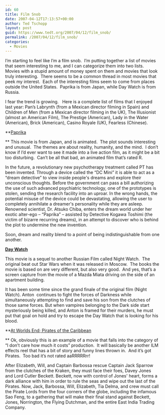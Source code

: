 ```yaml
---
id: 60
title: Film Snob
date: 2007-04-12T17:13:57+00:00
author: Ted Tschopp
layout: post
guid: https://www.tedt.org/2007/04/12/film_snob/
permalink: /2007/04/12/film_snob/
categories:
  - Movies
---
```

I’m starting to feel like I’m a film snob.  I’m putting together a list of movies that seem interesting to me, and I can categorize them into two lists.  Movies with a stupid amount of money spent on them and movies that look truly interesting.  There seems to be a common thread in most movies that peek my interest.  Each of the interesting films seem to come from places outside the United States.  Paprika is from Japan, while Day Watch is from Russia.

I fear the trend is growing.   Here is a complete list of films that I enjoyed last year: Pan’s Labrynth (from a Mexican director filming in Spain) and Children of Men (from a Mexican director filming in the UK), The Illusionist (almost an American Film), The Prestige (American), Lady in the Water (American), Brick (American), Casino Royale (UK), Fearless (Chinese).

**[Paprika](http://www.sonypictures.com/homevideo/paprika/index.html)
  
** This movie is from Japan, and is animated.  The plot sounds interesting and unusual.  The themes are about reality, humanity, and the mind.  I don’t know if I’d ever want to see it made into a live action film, as it might be a bit too disturbing.  Can’t be all that bad, an animated film that’s rated R.

In the future, a revolutionary new psychotherapy treatment called PT has been invented. Through a device called the &#8220;DC Mini&#8221; it is able to act as a &#8220;dream detective&#8221; to view inside people's dreams and explore their unconscious thoughts. Before the government can pass a bill authorizing the use of such advanced psychiatric technology, one of the prototypes is stolen, sending the research facility into an uproar. In the wrong hands, the potential misuse of the device could be devastating, allowing the user to completely annihilate a dreamer's personality while they are asleep. Renowned scientist, Dr. Atsuko Chiba, enters the dream world under her exotic alter-ego &#8211; &#8220;Paprika&#8221; &#8211; assisted by Detective Kogawa Toshimi (the victim of bizarre recurring dreams), in an attempt to discover who is behind the plot to undermine the new invention.

Soon, dream and reality blend to a point of being indistinguishable from one another.

**[Day Watch](http://www.foxsearchlight.com/daywatch/)**
  
This movie is a sequel to another Russian Film called Night Watch.  The original beat out Star Wars when it was released in Moscow.  The books the movie is based on are very different, but also very good.  And yes, that’s a screen capture from the movie of a Mazda Miata driving on the side of an apartment building.

It has been some time since the grand finale of the original film (Night Watch). Anton  continues to fight the forces of Darkness while simultaneously attempting to find and save his son from the clutches of those same forces. But when vampires belonging to the Dark side start mysteriously being killed, and Anton is framed for their murders, he must put that goal on hold and try to escape the Day Watch that is looking for his blood.

**[At Worlds End; Pirates of the Caribbean](http://disney.go.com/disneypictures/pirates/atworldsend/)
  
** Ok, obviously this is an example of a movie that falls into the category of “I don’t care how much it costs” production.  It will basically be another ILM effects reel that has a bit of story and funny lines thrown in.  And it’s got Pirates.  Too bad it’s not rated aaRRRRRrr!

After Elizabeth, Will, and Captain Barbossa rescue Captain Jack Sparrow  from the clutches of the Kraken, they must face their foes, Davey Jones  and Lord Cutler Beckett. Beckett, now with control of Jones' heart, forms a dark alliance with him in order to rule the seas and wipe out the last of the Pirates. Now, Jack, Barbossa, Will, Elizabeth, Tia Delma, and crew must call the Pirate Lords from the four corners of the globe, including the infamous Sao Feng, to a gathering that will make their final stand against Beckett, Jones, Norrington, the Flying Dutchman, and the entire East India Trading Company.

&nbsp;